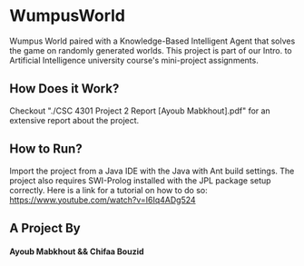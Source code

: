 # WumpusWorld
Wumpus World paired with a Knowledge-Based Intelligent Agent that solves the game on randomly generated worlds. This project is part of our Intro. to Artificial Intelligence university course's mini-project assignments.

## How Does it Work?
Checkout "./CSC 4301 Project 2 Report [Ayoub Mabkhout].pdf" for an extensive report about the project.

## How to Run?
Import the project from a Java IDE with the Java with Ant build settings. The project also requires SWI-Prolog installed with the JPL package setup correctly. Here is a link for a tutorial on how to do so: https://www.youtube.com/watch?v=I6Iq4ADg524

## A Project By
#### Ayoub Mabkhout && Chifaa Bouzid

